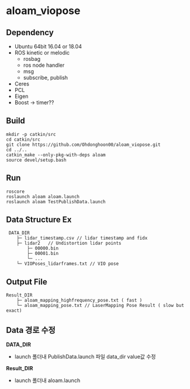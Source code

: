 # aloam_viopose

## Dependency

- Ubuntu 64bit 16.04 or 18.04
- ROS kinetic or melodic
    - rosbag
    - ros node handler
    - msg
    - subscribe, publish
- Ceres
- PCL
- Eigen
- Boost → timer??

## Build

```
mkdir -p catkin/src
cd catkin/src
git clone https://github.com/Ohdonghoon00/aloam_viopose.git
cd ../..
catkin_make --only-pkg-with-deps aloam
source devel/setup.bash
```

## Run

```
roscore
roslaunch aloam aloam.launch
roslaunch aloam TestPublishData.launch
```

## Data Structure Ex
```
 DATA_DIR
    ├─ lidar_timestamp.csv // lidar timestamp and fidx			
    ├─ lidar2	// Undistortion lidar points
    	├─ 00000.bin
    	├─ 00001.bin
    	└─ ...						
    └─ VIOPoses_lidarframes.txt // VIO pose
```

## Output File
```
Result_DIR
    ├─ aloam_mapping_highfrequency_pose.txt ( fast )
    └─ aloam_mapping_pose.txt // LaserMapping Pose Result ( slow but exact)
```

## Data 경로 수정

**DATA_DIR**
- launch 폴더내 PublishData.launch 파일 data_dir value값 수정

**Result_DIR**
- launch 폴더내 aloam.launch 
